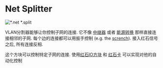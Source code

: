 # Net Splitter

![*.net *.split](oredict:oc:netSplitter)

VLAN分割器能够让你控制子网的连接. 它不像 [中继器](relay.md) 或者 [能源转换](powerConverter.md) 那样直接连接相邻的子网.
每个边的连接都可以用扳手控制 (e.g. the [scrench](../item/wrench.md)).
接入红石信号之后, 所有连接反相.

这个方块可以控制特定子网的连接. 使用[红石IO方块](redstone.md) 和 [红石卡](../item/redstoneCard1.md) 可以实现对他的自动化控制
